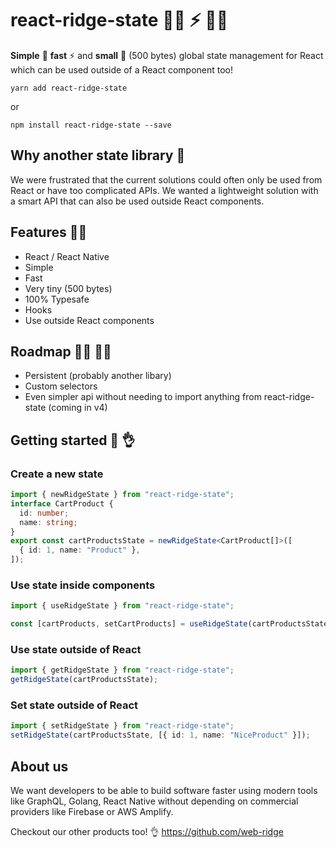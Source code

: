# react-ridge-state :weight_lifting_woman: ⚡️ :weight_lifting_man:

**Simple** :muscle: **fast** ⚡️ and **small** :balloon: (500 bytes) global state management for React which can be used outside of a React component too!

```
yarn add react-ridge-state
```

or

```
npm install react-ridge-state --save
```

## Why another state library :thinking:

We were frustrated that the current solutions could often only be used from React or have too complicated APIs. We wanted a lightweight solution with a smart API that can also be used outside React components.

## Features :woman_juggling:

- React / React Native
- Simple
- Fast
- Very tiny (500 bytes)
- 100% Typesafe
- Hooks
- Use outside React components

## Roadmap :running_woman: :running_man:

- Persistent (probably another libary)
- Custom selectors
- Even simpler api without needing to import anything from react-ridge-state (coming in v4)

## Getting started :clap: :ok_hand:

### Create a new state

```typescript
import { newRidgeState } from "react-ridge-state";
interface CartProduct {
  id: number;
  name: string;
}
export const cartProductsState = newRidgeState<CartProduct[]>([
  { id: 1, name: "Product" },
]);
```

### Use state inside components

```typescript
import { useRidgeState } from "react-ridge-state";

const [cartProducts, setCartProducts] = useRidgeState(cartProductsState);
```

### Use state outside of React

```typescript
import { getRidgeState } from "react-ridge-state";
getRidgeState(cartProductsState);
```

### Set state outside of React

```typescript
import { setRidgeState } from "react-ridge-state";
setRidgeState(cartProductsState, [{ id: 1, name: "NiceProduct" }]);
```

## About us
We want developers to be able to build software faster using modern tools like GraphQL, Golang, React Native without depending on commercial providers like Firebase or AWS Amplify.

Checkout our other products too! :ok_hand: https://github.com/web-ridge
